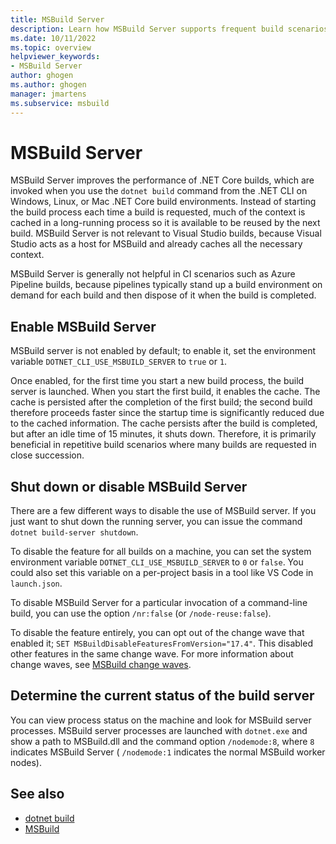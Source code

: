 ```yaml
---
title: MSBuild Server
description: Learn how MSBuild Server supports frequent build scenarios by cacheing build context over multiple builds.
ms.date: 10/11/2022
ms.topic: overview
helpviewer_keywords:
- MSBuild Server
author: ghogen
ms.author: ghogen
manager: jmartens
ms.subservice: msbuild
---
```

# MSBuild Server

MSBuild Server improves the performance of .NET Core builds, which are invoked when you use the `dotnet build` command from the .NET CLI on Windows, Linux, or Mac .NET Core build environments. Instead of starting the build process each time a build is requested, much of the context is cached in a long-running process so it is available to be reused by the next build.  MSBuild Server is not relevant to Visual Studio builds, because Visual Studio acts as a host for MSBuild and already caches all the necessary context.

MSBuild Server is generally not helpful in CI scenarios such as Azure Pipeline builds, because pipelines typically stand up a build environment on demand for each build and then dispose of it when the build is completed.

## Enable MSBuild Server

MSBuild server is not enabled by default; to enable it, set the environment variable `DOTNET_CLI_USE_MSBUILD_SERVER` to `true` or `1`.

Once enabled, for the first time you start a new build process, the build server is launched. When you start the first build, it enables the cache. The cache is persisted after the completion of the first build; the second build therefore proceeds faster since the startup time is significantly reduced due to the cached information. The cache persists after the build is completed, but after an idle time of 15 minutes, it shuts down. Therefore, it is primarily beneficial in repetitive build scenarios where many builds are requested in close succession.

## Shut down or disable MSBuild Server

There are a few different ways to disable the use of MSBuild server. If you just want to shut down the running server, you can issue the command `dotnet build-server shutdown`.

To disable the feature for all builds on a machine, you can set the system environment variable `DOTNET_CLI_USE_MSBUILD_SERVER` to `0` or `false`. You could also set this variable on a per-project basis in a tool like VS Code in `launch.json`.

To disable MSBuild Server for a particular invocation of a command-line build, you can use the option `/nr:false` (or `/node-reuse:false`).

To disable the feature entirely, you can opt out of the change wave that enabled it; `SET MSBuildDisableFeaturesFromVersion="17.4"`. This disabled other features in the same change wave. For more information about change waves, see [MSBuild change waves](change-waves.md).

## Determine the current status of the build server

You can view process status on the machine and look for MSBuild server processes. MSBuild server processes are launched with `dotnet.exe` and show a path to MSBuild.dll and the command option `/nodemode:8`, where `8` indicates MSBuild Server ( `/nodemode:1` indicates the normal MSBuild worker nodes).

## See also

- [dotnet build](/dotnet/core/tools/dotnet-build)
- [MSBuild](msbuild.md)
